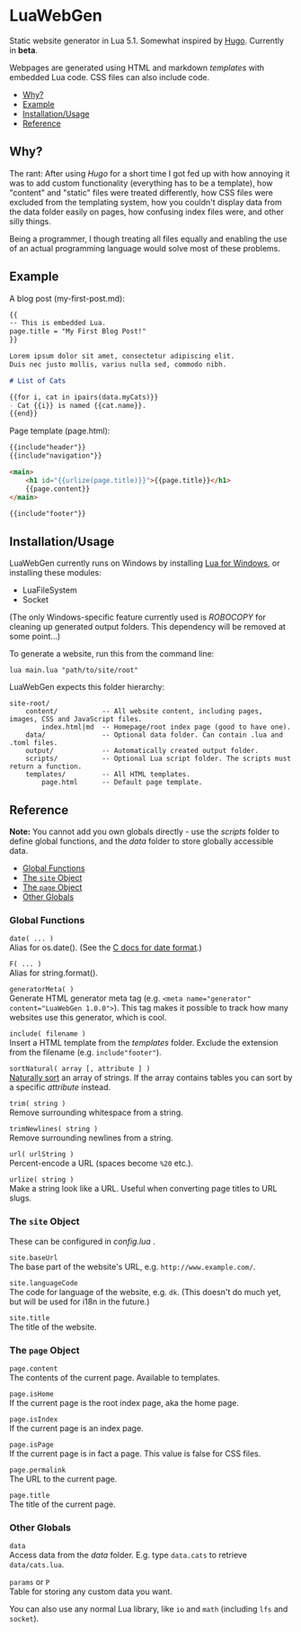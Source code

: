 # LuaWebGen

Static website generator in Lua 5.1. Somewhat inspired by [Hugo](https://gohugo.io/). Currently in **beta**.

Webpages are generated using HTML and markdown *templates* with embedded Lua code. CSS files can also include code.

- [Why?](#why)
- [Example](#example)
- [Installation/Usage](#installationusage)
- [Reference](#reference)



## Why?

The rant: After using *Hugo* for a short time I got fed up with how annoying it was to add custom functionality (everything has to be a template), how "content" and "static" files were treated differently, how CSS files were excluded from the templating system, how you couldn't display data from the data folder easily on pages, how confusing index files were, and other silly things.

Being a programmer, I though treating all files equally and enabling the use of an actual programming language would solve most of these problems.



## Example

A blog post (my-first-post.md):

```markdown
{{
-- This is embedded Lua.
page.title = "My First Blog Post!"
}}

Lorem ipsum dolor sit amet, consectetur adipiscing elit.
Duis nec justo mollis, varius nulla sed, commodo nibh.

# List of Cats

{{for i, cat in ipairs(data.myCats)}}
- Cat {{i}} is named {{cat.name}}.
{{end}}
```

Page template (page.html):

```html
{{include"header"}}
{{include"navigation"}}

<main>
	<h1 id="{{urlize(page.title)}}">{{page.title}}</h1>
	{{page.content}}
</main>

{{include"footer"}}
```



## Installation/Usage

LuaWebGen currently runs on Windows by installing [Lua for Windows](https://github.com/rjpcomputing/luaforwindows), or installing these modules:

- LuaFileSystem
- Socket

(The only Windows-specific feature currently used is *ROBOCOPY* for cleaning up generated output folders. This dependency will be removed at some point...)

To generate a website, run this from the command line:

```
lua main.lua "path/to/site/root"
```

LuaWebGen expects this folder hierarchy:

```
site-root/
    content/           -- All website content, including pages, images, CSS and JavaScript files.
        index.html|md  -- Homepage/root index page (good to have one).
    data/              -- Optional data folder. Can contain .lua and .toml files.
    output/            -- Automatically created output folder.
    scripts/           -- Optional Lua script folder. The scripts must return a function.
    templates/         -- All HTML templates.
        page.html      -- Default page template.
```



## Reference

**Note:** You cannot add you own globals directly - use the *scripts* folder to define global functions,
and the *data* folder to store globally accessible data.

- [Global Functions](#global-functions)
- [The `site` Object](#the-site-object)
- [The `page` Object](#the-page-object)
- [Other Globals](#other-globals)


### Global Functions

`date( ... )`<br>
Alias for os.date(). (See the [C docs for date format](http://www.cplusplus.com/reference/ctime/strftime/).)

`F( ... )`<br>
Alias for string.format().

`generatorMeta( )`<br>
Generate HTML generator meta tag (e.g. `<meta name="generator" content="LuaWebGen 1.0.0">`). This tag makes it possible to track how many websites use this generator, which is cool.

`include( filename )`<br>
Insert a HTML template from the *templates* folder. Exclude the extension from the filename (e.g. `include"footer"`).

`sortNatural( array [, attribute ] )`<br>
[Naturally sort](https://en.wikipedia.org/wiki/Natural_sort_order) an array of strings. If the array contains tables you can sort by a specific *attribute* instead.

`trim( string )`<br>
Remove surrounding whitespace from a string.

`trimNewlines( string )`<br>
Remove surrounding newlines from a string.

`url( urlString )`<br>
Percent-encode a URL (spaces become `%20` etc.).

`urlize( string )`<br>
Make a string look like a URL. Useful when converting page titles to URL slugs.


### The `site` Object

These can be configured in *config.lua* .

`site.baseUrl`<br>
The base part of the website's URL, e.g. `http://www.example.com/`.

`site.languageCode`<br>
The code for language of the website, e.g. `dk`. (This doesn't do much yet, but will be used for i18n in the future.)

`site.title`<br>
The title of the website.


### The `page` Object

`page.content`<br>
The contents of the current page. Available to templates.

`page.isHome`<br>
If the current page is the root index page, aka the home page.

`page.isIndex`<br>
If the current page is an index page.

`page.isPage`<br>
If the current page is in fact a page. This value is false for CSS files.

`page.permalink`<br>
The URL to the current page.

`page.title`<br>
The title of the current page.


### Other Globals

`data`<br>
Access data from the *data* folder. E.g. type `data.cats` to retrieve `data/cats.lua`.

`params` or `P`<br>
Table for storing any custom data you want.


You can also use any normal Lua library, like `io` and `math` (including `lfs` and `socket`).


